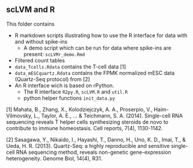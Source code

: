 ## scLVM and R

This folder contains 

* R markdown scripts illustrating how to use the R interface for data with and without spike-ins
  * A demo script which can be run for data where spike-ins are present: ``scLVMr_demo.Rmd``
*  Filtered count tables
  * ``data_Tcells.Rdata`` contains the T-cell data [1]
  * ``data_mESCquartz.Rdata`` contains the FPMK normalized mESC data (Quartz-Seq protocol) from  [2]
* An R interface wich is based on rPython.
  * The R interface ``R2py.R``, ``scLVM.R`` and ``util.R``
  * python helper functions ``init_data.py``


[1] Mahata, B., Zhang, X., Kolodziejczyk, A. A., Proserpio, V., Haim-Vilmovsky, L., Taylor, A. E., ... & Teichmann, S. A. (2014).
Single-cell RNA sequencing reveals T helper cells synthesizing steroids de novo to contribute to immune homeostasis. Cell reports, 7(4), 1130-1142.

[2] Sasagawa, Y., Nikaido, I., Hayashi, T., Danno, H., Uno, K. D., Imai, T., & Ueda, H. R. (2013). Quartz-Seq: a highly reproducible and sensitive single-cell RNA sequencing method, reveals non-genetic gene-expression heterogeneity. Genome Biol, 14(4), R31.


